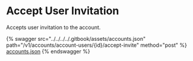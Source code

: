 # Accept User Invitation

Accepts user invitation to the account.

{% swagger src="../../../../.gitbook/assets/accounts.json" path="/v1/accounts/account-users/{id}/accept-invite" method="post" %}
[accounts.json](../../../../.gitbook/assets/accounts.json)
{% endswagger %}
